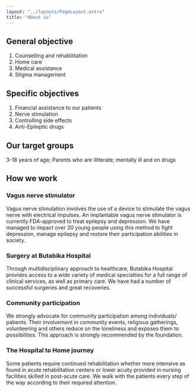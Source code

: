 ```yaml
---
layout: "../layouts/PageLayout.astro"
title: "About us"
---
```


## General objective

1. Counselling and rehabilitation
2. Home care
3. Medical assistance
4. Stigma management

## Specific objectives

1. Financial assistance to our patients
2. Nerve stimulation
3. Controlling side effects
4. Anti-Epileptic drugs

## Our target groups

3-18 years of age; Parents who are illiterate; mentally ill and on drugs

## How we work

### Vagus nerve stimulator

Vagus nerve stimulation involves the use of a device to stimulate the vagus nerve with electrical impulses. An implantable vagus nerve stimulator is currently FDA-approved to treat epilepsy and depression. We have managed to impact over 30 young people using this method to fight depression, manage epilepsy and restore their participation abilities in society.

### Surgery at Butabika Hospital

Through multidisciplinary approach to healthcare, Butabika Hospital provides access to a wide variety of medical specialties for a full range of clinical services, as well as primary care. We have had a number of successful surgeries and great recoveries.

### Community participation

We strongly advocate for community participation among individuals/ patients. Their involvement in community events, religious gatherings, volunteering and others reduce on the loneliness and exposes them to possibilities. This approach is strongly recommended by the foundation.

### The Hospital to Home journey

Some patients require continued rehabilitation whether more intensive as found in acute rehabilitation centers or lower acuity provided in nursing facilities skilled in post-acute care. We walk with the patients every step of the way according to their required attention.
